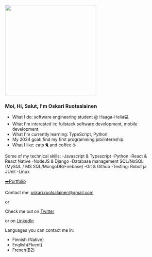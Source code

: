 <img src="https://user-images.githubusercontent.com/78789083/212533303-b3a5a09c-e207-4355-a106-d9499b0149ec.gif" width=300>

<h3>Moi, Hi, Salut, I'm Oskari Ruotsalainen</h3>

- What I do: software engineering student @ Haaga-Helia💻
- What I'm interested in: fullstack software development, mobile development
- What I'm currently learning: TypeScript, Python
- My 2024 goal: find my first programming job/internship
- What I like: cats 🐈 and coffee ☕

Some of my technical skills:
 -Javascript & Typescript
 -Python
 -React & React Native
 -NodeJS & Django
 -Database management SQL/NoSQL (MySQL / MS SQL/MongoDB/Firebase)
 -Git & Github
 -Testing: Robot ja JUnit
 -Linux

[➡️Portfolio](https://oskariruo.github.io./)

Contact me: oskari.ruotsalainen@gmail.com

or

Check me out on [Twitter](https://twitter.com/timoonnioskari)

or on [LinkedIn](https://www.linkedin.com/in/oskari-ruotsalainen-721083253/)

Languages you can contact me in: 
- Finnish (Native)
- English(Fluent)
- French(B2)


